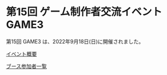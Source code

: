 # 第15回 ゲーム制作者交流イベント GAME3

第15回 GAME3 は、2022年9月18日(日)に開催されました。

[イベント概要](/event/15th)

[ブース参加者一覧](/event/15th/games)
